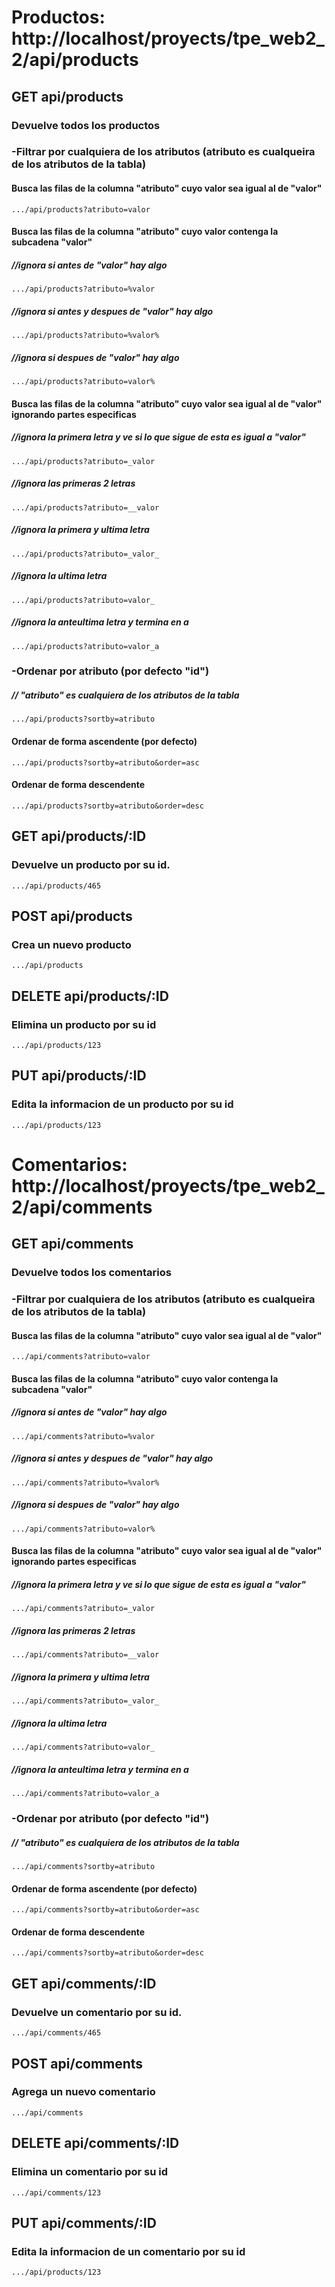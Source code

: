 # Productos: http://localhost/proyects/tpe_web2_2/api/products

## GET api/products
### Devuelve todos los productos

### -Filtrar por cualquiera de los atributos (atributo es cualqueira de los atributos de la tabla)
#### Busca las filas de la columna "atributo" cuyo valor sea igual al de "valor"
    .../api/products?atributo=valor
#### Busca las filas de la columna "atributo" cuyo valor contenga la subcadena "valor"
##### //ignora si antes de "valor" hay algo
    .../api/products?atributo=%valor
##### //ignora si antes y despues de "valor" hay algo
    .../api/products?atributo=%valor%
##### //ignora si despues de "valor" hay algo
    .../api/products?atributo=valor%
#### Busca las filas de la columna "atributo" cuyo valor sea igual al de "valor" ignorando partes especificas
##### //ignora la primera letra y ve si lo que sigue de esta es igual a "valor"
    .../api/products?atributo=_valor
##### //ignora las primeras 2 letras
    .../api/products?atributo=__valor
##### //ignora la primera y ultima letra
    .../api/products?atributo=_valor_
##### //ignora la ultima letra
    .../api/products?atributo=valor_
##### //ignora la anteultima letra y termina en a
    .../api/products?atributo=valor_a

### -Ordenar por atributo (por defecto "id") 
##### // "atributo" es cualquiera de los atributos de la tabla
    .../api/products?sortby=atributo        
#### Ordenar de forma ascendente (por defecto)
    .../api/products?sortby=atributo&order=asc
#### Ordenar de forma descendente
    .../api/products?sortby=atributo&order=desc

## GET api/products/:ID

### Devuelve un producto por su id.
    .../api/products/465
    
## POST api/products
### Crea un nuevo producto
    .../api/products

## DELETE api/products/:ID
### Elimina un producto por su id
    .../api/products/123

## PUT api/products/:ID
### Edita la informacion de un producto por su id
    .../api/products/123

# Comentarios: http://localhost/proyects/tpe_web2_2/api/comments

## GET api/comments
### Devuelve todos los comentarios

### -Filtrar por cualquiera de los atributos (atributo es cualqueira de los atributos de la tabla)
#### Busca las filas de la columna "atributo" cuyo valor sea igual al de "valor"
    .../api/comments?atributo=valor
#### Busca las filas de la columna "atributo" cuyo valor contenga la subcadena "valor"
##### //ignora si antes de "valor" hay algo
    .../api/comments?atributo=%valor
##### //ignora si antes y despues de "valor" hay algo
    .../api/comments?atributo=%valor%
##### //ignora si despues de "valor" hay algo
    .../api/comments?atributo=valor%
#### Busca las filas de la columna "atributo" cuyo valor sea igual al de "valor" ignorando partes especificas
##### //ignora la primera letra y ve si lo que sigue de esta es igual a "valor"
    .../api/comments?atributo=_valor
##### //ignora las primeras 2 letras
    .../api/comments?atributo=__valor
##### //ignora la primera y ultima letra
    .../api/comments?atributo=_valor_
##### //ignora la ultima letra
    .../api/comments?atributo=valor_
##### //ignora la anteultima letra y termina en a
    .../api/comments?atributo=valor_a

### -Ordenar por atributo (por defecto "id") 
##### // "atributo" es cualquiera de los atributos de la tabla
    .../api/comments?sortby=atributo        
#### Ordenar de forma ascendente (por defecto)
    .../api/comments?sortby=atributo&order=asc
#### Ordenar de forma descendente
    .../api/comments?sortby=atributo&order=desc

## GET api/comments/:ID
### Devuelve un comentario por su id.
    .../api/comments/465
    
## POST api/comments
### Agrega un nuevo comentario
    .../api/comments

## DELETE api/comments/:ID
### Elimina un comentario por su id
    .../api/comments/123

## PUT api/comments/:ID
### Edita la informacion de un comentario por su id
    .../api/products/123
    